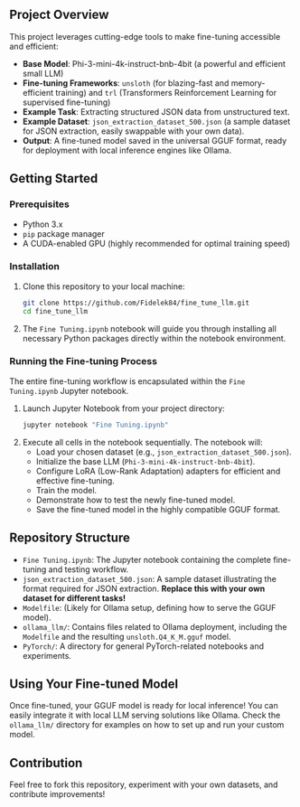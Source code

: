## Project Overview

This project leverages cutting-edge tools to make fine-tuning accessible and efficient:

-   **Base Model**: Phi-3-mini-4k-instruct-bnb-4bit (a powerful and efficient small LLM)
-   **Fine-tuning Frameworks**: `unsloth` (for blazing-fast and memory-efficient training) and `trl` (Transformers Reinforcement Learning for supervised fine-tuning)
-   **Example Task**: Extracting structured JSON data from unstructured text.
-   **Example Dataset**: `json_extraction_dataset_500.json` (a sample dataset for JSON extraction, easily swappable with your own data).
-   **Output**: A fine-tuned model saved in the universal GGUF format, ready for deployment with local inference engines like Ollama.

## Getting Started

### Prerequisites

-   Python 3.x
-   `pip` package manager
-   A CUDA-enabled GPU (highly recommended for optimal training speed)

### Installation

1.  Clone this repository to your local machine:
    ```bash
    git clone https://github.com/Fidelek84/fine_tune_llm.git
    cd fine_tune_llm
    ```

2.  The `Fine Tuning.ipynb` notebook will guide you through installing all necessary Python packages directly within the notebook environment.

### Running the Fine-tuning Process

The entire fine-tuning workflow is encapsulated within the `Fine Tuning.ipynb` Jupyter notebook.

1.  Launch Jupyter Notebook from your project directory:
    ```bash
    jupyter notebook "Fine Tuning.ipynb"
    ```
2.  Execute all cells in the notebook sequentially. The notebook will:
    -   Load your chosen dataset (e.g., `json_extraction_dataset_500.json`).
    -   Initialize the base LLM (`Phi-3-mini-4k-instruct-bnb-4bit`).
    -   Configure LoRA (Low-Rank Adaptation) adapters for efficient and effective fine-tuning.
    -   Train the model.
    -   Demonstrate how to test the newly fine-tuned model.
    -   Save the fine-tuned model in the highly compatible GGUF format.

## Repository Structure

-   `Fine Tuning.ipynb`: The Jupyter notebook containing the complete fine-tuning and testing workflow.
-   `json_extraction_dataset_500.json`: A sample dataset illustrating the format required for JSON extraction. **Replace this with your own dataset for different tasks!**
-   `Modelfile`: (Likely for Ollama setup, defining how to serve the GGUF model).
-   `ollama_llm/`: Contains files related to Ollama deployment, including the `Modelfile` and the resulting `unsloth.Q4_K_M.gguf` model.
-   `PyTorch/`: A directory for general PyTorch-related notebooks and experiments.

## Using Your Fine-tuned Model

Once fine-tuned, your GGUF model is ready for local inference! You can easily integrate it with local LLM serving solutions like Ollama. Check the `ollama_llm/` directory for examples on how to set up and run your custom model.

## Contribution

Feel free to fork this repository, experiment with your own datasets, and contribute improvements!
